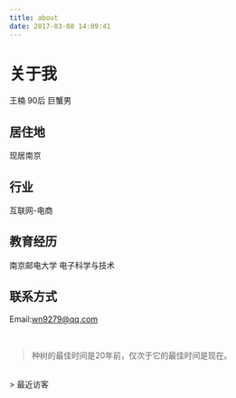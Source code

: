 ```yaml
---
title: about
date: 2017-03-08 14:09:41
---
```

# 关于我
王楠
90后
巨蟹男
## 居住地
现居南京
## 行业
互联网-电商
## 教育经历
南京邮电大学 电子科学与技术
## 联系方式
Email:wn9279@qq.com

</br>
<blockquote class="blockquote-center">种树的最佳时间是20年前，仅次于它的最佳时间是现在。</blockquote>
</br>
> 最近访客
<div class="ds-recent-visitors" data-num-items="28" data-avatar-size="42" id="ds-recent-visitors"></div>


